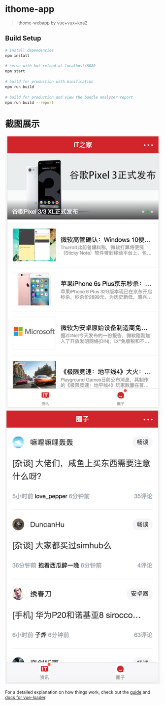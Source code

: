 # ithome-app

> ithome-webapp by vue+vux+koa2

## Build Setup

``` bash
# install dependencies
npm install

# serve with hot reload at localhost:8080
npm start

# build for production with minification
npm run build

# build for production and view the bundle analyzer report
npm run build --report
```


# 截图展示
![ithome image](https://raw.githubusercontent.com/ylzsmallsun/ithome-webapp/master/appScreenshot1.png)
![quanzi image](https://raw.githubusercontent.com/ylzsmallsun/ithome-webapp/master/quanziScreenshot.png)

For a detailed explanation on how things work, check out the [guide](http://vuejs-templates.github.io/webpack/) and [docs for vue-loader](http://vuejs.github.io/vue-loader).
